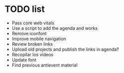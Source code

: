 # TODO list

- Pass core web vitals
- Use a script to add the agenda and works
- Remove iconfont
- Improve mobile navigation
- Review broken links
- Upload old projects and publish the links in agenda?
- Recopilar los vídeos
- Update font
- Find previous antievent material
